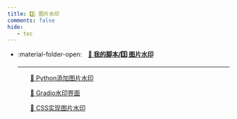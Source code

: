 ```yaml
---
title: 3️⃣️ 图片水印
comments: false
hide:
   - toc
---
```


<div class="grid cards index-info" markdown>

-   :material-folder-open:&emsp;__[🏅 我的脚本/3️⃣️ 图片水印](./index.md)__

	---

	&emsp;&emsp;[🦩 Python添加图片水印](./A.md)

	&emsp;&emsp;[🦩 Gradio水印界面](./B.md)

	&emsp;&emsp;[🦩 CSS实现图片水印](./C.md)

</div>